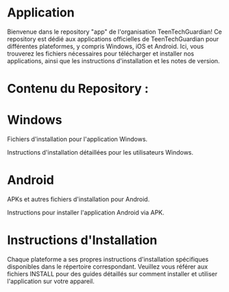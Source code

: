 # Application
Bienvenue dans le repository "app" de l'organisation TeenTechGuardian! Ce repository est dédié aux applications officielles de TeenTechGuardian pour différentes plateformes, y compris Windows, iOS et Android. Ici, vous trouverez les fichiers nécessaires pour télécharger et installer nos applications, ainsi que les instructions d'installation et les notes de version.

# Contenu du Repository :
# Windows
Fichiers d'installation pour l'application Windows.

Instructions d'installation détaillées pour les utilisateurs Windows.

# Android
APKs et autres fichiers d'installation pour Android.

Instructions pour installer l'application Android via APK.

# Instructions d'Installation
Chaque plateforme a ses propres instructions d'installation spécifiques disponibles dans le répertoire correspondant. Veuillez vous référer aux fichiers INSTALL pour des guides détaillés sur comment installer et utiliser l'application sur votre appareil.

